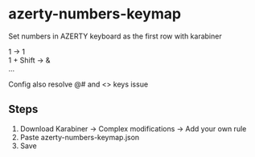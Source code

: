 # azerty-numbers-keymap
Set numbers in AZERTY keyboard as the first row with karabiner

1 -> 1 <br>
1 + Shift -> &  
...  

Config also resolve @# and <> keys issue

## Steps
1) Download Karabiner -> Complex modifications -> Add your own rule
2) Paste azerty-numbers-keymap.json
3) Save

